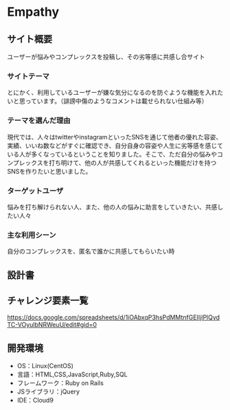 # Empathy

## サイト概要
ユーザーが悩みやコンプレックスを投稿し、その劣等感に共感し合サイト

### サイトテーマ
とにかく、利用しているユーザーが嫌な気分になるのを防ぐような機能を入れたいと思っています。（誹謗中傷のようなコメントは載せられない仕組み等）

### テーマを選んだ理由
現代では、人々はtwitterやinstagramといったSNSを通じて他者の優れた容姿、実績、いいね数などがすぐに確認でき、自分自身の容姿や人生に劣等感を感じている人が多くなっているということを知りました。そこで、ただ自分の悩みやコンプレックスを打ち明けて、他の人が共感してくれるといった機能だけを持つSNSを作りたいと思いました。

### ターゲットユーザ
悩みを打ち解けられない人、また、他の人の悩みに助言をしていきたい、共感したい人々

### 主な利用シーン
自分のコンプレックスを、匿名で誰かに共感してもらいたい時

## 設計書


## チャレンジ要素一覧
https://docs.google.com/spreadsheets/d/1iOAbxqP3hsPdMMtnfGEIIjlPlQydTC-VOyulbNRWeuU/edit#gid=0

## 開発環境
- OS：Linux(CentOS)
- 言語：HTML,CSS,JavaScript,Ruby,SQL
- フレームワーク：Ruby on Rails
- JSライブラリ：jQuery
- IDE：Cloud9
